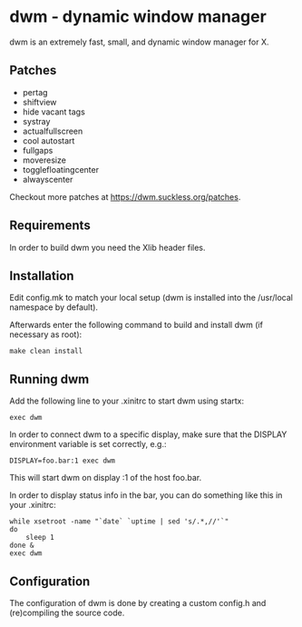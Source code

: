 dwm - dynamic window manager
===
dwm is an extremely fast, small, and dynamic window manager for X.

## Patches
- pertag
- shiftview
- hide vacant tags
- systray
- actualfullscreen
- cool autostart
- fullgaps
- moveresize
- togglefloatingcenter
- alwayscenter

Checkout more patches at <https://dwm.suckless.org/patches>.

## Requirements
In order to build dwm you need the Xlib header files.

## Installation
Edit config.mk to match your local setup (dwm is installed into
the /usr/local namespace by default).

Afterwards enter the following command to build and install dwm (if
necessary as root):
```
make clean install
```

## Running dwm
Add the following line to your .xinitrc to start dwm using startx:
```
exec dwm
```

In order to connect dwm to a specific display, make sure that
the DISPLAY environment variable is set correctly, e.g.:

```
DISPLAY=foo.bar:1 exec dwm
```

This will start dwm on display :1 of the host foo.bar.

In order to display status info in the bar, you can do something
like this in your .xinitrc:

```
while xsetroot -name "`date` `uptime | sed 's/.*,//'`"
do
	sleep 1
done &
exec dwm
```

## Configuration
The configuration of dwm is done by creating a custom config.h and (re)compiling the source code.
